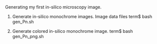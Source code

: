 Generating my first in-silico microscopy image.
1) Generate in-silico monochrome images. 
Image data files
term$ bash gen_Pn.sh

2) Generate colored in-silico monochrome image.
term$ bash gen_Pn_png.sh



